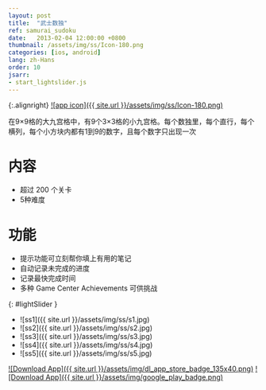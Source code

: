 ```yaml
---
layout: post
title:  "武士数独"
ref: samurai_sudoku
date:   2013-02-04 12:00:00 +0800
thumbnail: /assets/img/ss/Icon-180.png
categories: [ios, android]
lang: zh-Hans
order: 10
jsarr:
- start_lightslider.js
---
```


{:.alignright}
[![app icon]({{ site.url }}/assets/img/ss/Icon-180.png)][app-link-1]

在9×9格的大九宫格中，有9个3×3格的小九宫格。每个数独里，每个直行，每个横列，每个小方块内都有1到9的数字，且每个数字只出现一次

# 内容
- 超过 200 个关卡
- 5种难度

# 功能
- 提示功能可立刻帮你填上有用的笔记
- 自动记录未完成的进度
- 记录最快完成时间
- 多种 Game Center Achievements 可供挑战


{: #lightSlider }
*   ![ss1]({{ site.url }}/assets/img/ss/s1.jpg)
*   ![ss2]({{ site.url }}/assets/img/ss/s2.jpg)
*   ![ss3]({{ site.url }}/assets/img/ss/s3.jpg)
*   ![ss4]({{ site.url }}/assets/img/ss/s4.jpg)
*   ![ss5]({{ site.url }}/assets/img/ss/s5.jpg)

[![Download App]({{ site.url }}/assets/img/dl_app_store_badge_135x40.png)][app-link-1]
[![Download App]({{ site.url }}/assets/img/google_play_badge.png)][app-link-a]

[app-link-1]: http://itunes.apple.com/app/id594421598
[app-link-a]: https://play.google.com/store/apps/details?id=com.stanleylam.samuraisudoku
